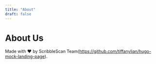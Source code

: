 ```yaml
---
title: "About"
draft: false
---
```


# About Us

Made with ❤️ by ScribbleScan Team(https://github.com/tiffanylian/hugo-mock-landing-page).
